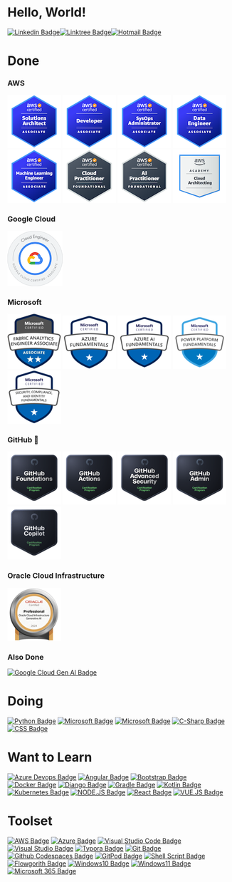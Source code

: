 # Hello, World!

[![Linkedin Badge](https://img.shields.io/badge/-LinkedIn-blue?style=flat-square&logo=Linkedin&logoColor=white&link=https://www.linkedin.com/in/rafael-silva-willians/)](https://www.linkedin.com/in/rafael-silva-willians/)[![Linktree Badge](https://img.shields.io/badge/-Linktr.ee-green?style=flat-square&logo=Linktree&logoColor=white&link=https://linktr.ee/rafawillians)](https://linktr.ee/rafawillians/)[![Hotmail Badge](https://img.shields.io/badge/-Email-blue?style=flat-square&logo=microsoft-outlook&logoColor=white&link=mailto:rafael.willians@outlook.com)](mailto:rafael.willians@outlook.com)

# Done

### AWS

[![AWS SAA](/logo/aws-certified-solutions-architect-associate.png)](https://www.credly.com/badges/9d411903-5b61-4f58-b586-fe38c4f6f0c4/public_url)
[![AWS Developer](/logo/aws-certified-developer-associate.png)](https://www.credly.com/badges/d391e854-262f-461e-9368-2853cdeba4cc/public_url)
[![AWS SysOps](/logo/aws-certified-sysops-administrator-associate.png)](https://www.credly.com/badges/ceb40381-a5bf-43d1-93f9-66b41c282ee9/public_url)
[![AWS Data Engineer](/logo/aws-certified-data-engineer-associate.png)](https://www.credly.com/badges/3e4383cd-77b8-459a-9caa-d2b6913732f6/public_url)[![AWS ML Engineer](/logo/aws-certified-machine-learning-engineer-associate.png)](https://www.credly.com/badges/18c417e6-93b6-42f0-a947-13127a4ec94c/public_url)
[![AWS Certified Cloud Practitioner](/logo/aws-certified-cloud-practitioner.png)](https://www.credly.com/badges/71021a49-9a34-494b-a37f-fa14ac6703cc/public_url)
[![AWS Certified AI Practitioner](/logo/aws-certified-ai-practitioner.png)](https://www.credly.com/badges/7ce23f0e-5d98-43e0-be00-e643a4287bf0/public_url)
[![AWS Cloud Architecting](/logo/aws-cloud-architecting.png)](https://www.credly.com/badges/cc1c439a-a7e4-4b13-adc8-5cb9f0589d2f/public_url) 

### Google Cloud

[![Google ACE](/logo/google-ace.png)](https://www.credly.com/badges/99c892ac-5a3e-4537-b75c-01c5700e4e44/public_url)

### Microsoft

[![DP-600 Badge](/logo/dp-600.png)](https://learn.microsoft.com/api/credentials/share/pt-br/RafaelSilvaWillians-9018/1AD0777E852CB86C?sharingId=9D377138B801CB04)
[![AZ-900 Badge](/logo/az-900.png)](https://learn.microsoft.com/en-us/users/rafaelsilvawillians-9018/credentials/e0fc09c5008154de)
[![AI-900 Badge](/logo/ai-900.png)](https://learn.microsoft.com/en-us/users/rafaelsilvawillians-9018/credentials/2392b816c92a60d7)
[![Power BI Badge](/logo/pl-900.png)](https://learn.microsoft.com/pt-br/users/rafaelsilvawillians-9018/credentials/a9eed214ecb5ec0)
[![SC-900 Badge](/logo/sc-900.png)](https://learn.microsoft.com/pt-br/users/rafaelsilvawillians-9018/credentials/463883d73e584396)


### GitHub 👑

[![GitHub Badge](/logo/github-foundations.png)](https://www.credly.com/badges/71c02d39-c700-41b3-9838-8ee81c3d8ea4/public_url)
[![GitHub Actions](/logo/github-actions.png)](https://www.credly.com/badges/0c14e7ef-6cf6-4c0e-8633-33b84be898e1/public_url)
[![GitHub Advanced Security](/logo/github-advanced-security.png)](https://www.credly.com/badges/96e6c731-7c05-4b74-881b-5696228562d4/public_url)
[![GitHub Administration](/logo/github-administration.png)](https://www.credly.com/badges/4ff8392b-b5b9-4e02-9091-663e105556f7/public_url)
[![GitHub Copilot](/logo/github-copilot.png)](https://www.credly.com/badges/df391675-f12f-4533-a005-cea99102405a/public_url)

### Oracle Cloud Infrastructure

[![Oracle Badge](/logo/oci-genai-pro-2024.png)](https://catalog-education.oracle.com/pls/certview/sharebadge?id=ADFB7C6F8CFB6FA1510EBC174ED42639E81B8866526351D77F1E983EF7C42072)

### Also Done
[![Google Cloud Gen AI Badge](https://img.shields.io/badge/GOOGLE%20CLOUD%20GENERATIVE%20AI-FDF8F6?style=for-the-badge&logo=google-cloud&link=https://cloud.google.com/blog/topics/training-certifications/new-generative-ai-trainings-from-google-cloud)](https://cloud.google.com/blog/topics/training-certifications/new-generative-ai-trainings-from-google-cloud)

# Doing

[![Python Badge](https://img.shields.io/badge/Python-3772A2?style=for-the-badge&logo=python&logoColor=white)]()
[![Microsoft Badge](https://img.shields.io/badge/MS--900%20--%20Microsoft%20365%20Foundations-0078D6?style=for-the-badge&logo=microsoft&logoColor=white)](https://learn.microsoft.com/pt-br/certifications/exams/ms-900)
[![Microsoft Badge](https://img.shields.io/badge/DP--900%20--%20Azure%20Data%20Foundations-0078D6?style=for-the-badge&logo=microsoft-azure&logoColor=white)](https://learn.microsoft.com/pt-br/certifications/exams/dp-900)
[![C-Sharp Badge](https://img.shields.io/badge/C%23%20--%20C%23%20Certification%20with%20freeCodeCamp%20Challenge-239120?style=for-the-badge&logo=c-sharp&logoColor=white)](https://learn.microsoft.com/pt-br/training/challenges?id=8cf09b9b-743d-4f5f-9cd0-1aa1483d3d7a)
[![CSS Badge](https://img.shields.io/badge/CSS%20--%20freeCodeCamp%20--%20Responsive%20Web%20Design-1572B6?style=for-the-badge&logo=css3&logoColor=white)](https://www.freecodecamp.org/learn/2022/responsive-web-design/)

# Want to Learn

[![Azure Devops Badge](https://img.shields.io/badge/Azure_DevOps-0078D7?style=for-the-badge&logo=azure-devops&logoColor=white)]()
[![Angular Badge](https://img.shields.io/badge/Angular-DD0031?style=for-the-badge&logo=angular&logoColor=white)]()
[![Bootstrap Badge](https://img.shields.io/badge/Bootstrap-563D7C?style=for-the-badge&logo=bootstrap&logoColor=white)]()
[![Docker Badge](https://img.shields.io/badge/Docker-2CA5E0?style=for-the-badge&logo=docker&logoColor=white)]()
[![Django Badge](https://img.shields.io/badge/Django-092E20?style=for-the-badge&logo=django&logoColor=green)]()
[![Gradle Badge](https://img.shields.io/badge/gradle-02303A?style=for-the-badge&logo=gradle&logoColor=white)]()
[![Kotlin Badge](https://img.shields.io/badge/Kotlin-0095D5?&style=for-the-badge&logo=kotlin&logoColor=white)]()
[![Kubernetes Badge](https://img.shields.io/badge/kubernetes-326ce5.svg?&style=for-the-badge&logo=kubernetes&logoColor=white)]()
[![NODE.JS Badge](https://img.shields.io/badge/Node.js-339933?style=for-the-badge&logo=nodedotjs&logoColor=white)]()
[![React Badge](https://img.shields.io/badge/React-20232A?style=for-the-badge&logo=react&logoColor=61DAFB)]()
[![VUE.JS Badge](https://img.shields.io/badge/Vue.js-35495E?style=for-the-badge&logo=vuedotjs&logoColor=4FC08D)]()

# Toolset

[![AWS Badge](https://img.shields.io/badge/Amazon_AWS-FF9900?style=for-the-badge&logo=amazon&logoColor=white)]()
[![Azure Badge](https://img.shields.io/badge/Microsoft_Azure_AD-0089D6?style=for-the-badge&logo=microsoft-azure&logoColor=white)](https://azure.microsoft.com/)
[![Visual Studio Code Badge](https://img.shields.io/badge/Visual_Studio_Code-0078D4?style=for-the-badge&logo=visual%20studio%20code&logoColor=white&link=https://code.visualstudio.com/download)](https://code.visualstudio.com/download)
[![Visual Studio Badge](https://img.shields.io/badge/Visual_Studio-5C2D91?style=for-the-badge&logo=visual%20studio&logoColor=white&link=https://visualstudio.microsoft.com/downloads/)](https://visualstudio.microsoft.com/downloads/)
[![Typora Badge](https://img.shields.io/badge/Typora-FDF8F6?style=for-the-badge&logo=typora&link=https://typora.io/)](https://typora.io/)
[![Git Badge](https://img.shields.io/badge/GIT-FDF8F6?style=for-the-badge&logo=git&link=https://git-scm.com/)](https://git-scm.com/)
[![Github Codespaces Badge](https://img.shields.io/badge/Codespaces-2B3137?style=for-the-badge&logo=github&link=https://github.com/features/codespaces)](https://github.com/features/codespaces)
[![GitPod Badge](https://img.shields.io/badge/GitPod-12100C?style=for-the-badge&logo=gitpod&link=https://gitpod.io)](https://gitpod.io)
[![Shell Script Badge](https://img.shields.io/badge/Shell%20Script-FDF8F6?style=for-the-badge)]()
[![Flowgorith Badge](https://img.shields.io/badge/Flowgorithm-5AC710?style=for-the-badge&link=http://www.flowgorithm.org/)](http://www.flowgorithm.org/)
[![Windows10 Badge](https://img.shields.io/badge/Windows%2010-0078D6?style=for-the-badge&logo=windows&logoColor=white)](https://www.microsoft.com/software-download/windows10)
[![Windows11 Badge](https://img.shields.io/badge/Windows%2011-0078D6?style=for-the-badge&logo=windows&logoColor=white)](https://www.microsoft.com/software-download/windows11)
[![Microsoft 365 Badge](https://img.shields.io/badge/Microsoft_365-D83B01?style=for-the-badge&logo=microsoft-office&logoColor=white)](https://www.microsoft.com/pt-br/microsoft-365)
